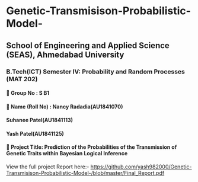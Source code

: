 # Genetic-Transmisison-Probabilistic-Model-
  
## School of Engineering and Applied Science (SEAS), Ahmedabad University
  
###  B.Tech(ICT) Semester IV: Probability and Random Processes (MAT 202)    

####  Group No : S B1  
####  Name (Roll No) : Nancy Radadia(AU1841070)    
   ####                                                                                  Suhanee Patel(AU1841113)      
   ####                                                                                   Yash Patel(AU1841125)    
                   
####  Project Title: Prediction of the Probabilities of the Transmission of Genetic Traits within Bayesian Logical Inference


View the full project Report here:- https://github.com/yash982000/Genetic-Transmisison-Probabilistic-Model-/blob/master/Final_Report.pdf
  
  
